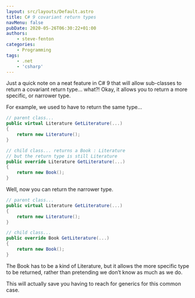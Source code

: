 ```yaml
---
layout: src/layouts/Default.astro
title: C# 9 covariant return types
navMenu: false
pubDate: 2020-05-26T06:30:22+01:00
authors:
    - steve-fenton
categories:
    - Programming
tags:
    - .net
    - 'csharp'
---
```


Just a quick note on a neat feature in C# 9 that will allow sub-classes to return a covariant return type… what?! Okay, it allows you to return a more specific, or narrower type.

For example, we used to have to return the same type…

```csharp
// parent class...
public virtual Literature GetLiterature(...) 
{
    return new Literature();
}

// child class... returns a Book : Literature
// but the return type is still Literature
public override Literature GetLiterature(...)
{
    return new Book();
}
```

Well, now you can return the narrower type.

```csharp
// parent class...
public virtual Literature GetLiterature(...)
{
    return new Literature();
}

// child class...
public override Book GetLiterature(...)
{
    return new Book();
}
```

The Book has to be a kind of Literature, but it allows the more specific type to be returned, rather than pretending we don’t know as much as we do.

This will actually save you having to reach for generics for this common case.